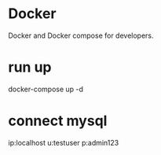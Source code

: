 # Docker
Docker and Docker compose for developers.
# run up
docker-compose up -d
# connect mysql
ip:localhost  u:testuser p:admin123        

